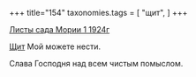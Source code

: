 +++
title="154"
taxonomies.tags = [
 "щит",
]
+++

[Листы сада Мории 1 1924г](/agni/1924)

[Щит](/tags/щит) Мой можете нести.   

Слава Господня над всем чистым помыслом.   

